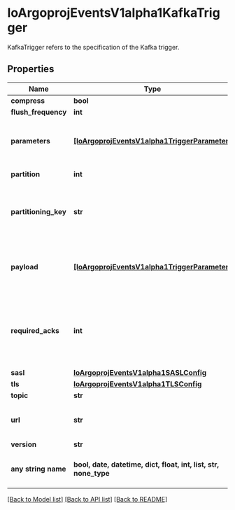 # IoArgoprojEventsV1alpha1KafkaTrigger

KafkaTrigger refers to the specification of the Kafka trigger.

## Properties
Name | Type | Description | Notes
------------ | ------------- | ------------- | -------------
**compress** | **bool** |  | [optional] 
**flush_frequency** | **int** |  | [optional] 
**parameters** | [**[IoArgoprojEventsV1alpha1TriggerParameter]**](IoArgoprojEventsV1alpha1TriggerParameter.md) | Parameters is the list of parameters that is applied to resolved Kafka trigger object. | [optional] 
**partition** | **int** | Partition to write data to. | [optional] 
**partitioning_key** | **str** | The partitioning key for the messages put on the Kafka topic. Defaults to broker url. +optional. | [optional] 
**payload** | [**[IoArgoprojEventsV1alpha1TriggerParameter]**](IoArgoprojEventsV1alpha1TriggerParameter.md) | Payload is the list of key-value extracted from an event payload to construct the request payload. | [optional] 
**required_acks** | **int** | RequiredAcks used in producer to tell the broker how many replica acknowledgements Defaults to 1 (Only wait for the leader to ack). +optional. | [optional] 
**sasl** | [**IoArgoprojEventsV1alpha1SASLConfig**](IoArgoprojEventsV1alpha1SASLConfig.md) |  | [optional] 
**tls** | [**IoArgoprojEventsV1alpha1TLSConfig**](IoArgoprojEventsV1alpha1TLSConfig.md) |  | [optional] 
**topic** | **str** |  | [optional] 
**url** | **str** | URL of the Kafka broker, multiple URLs separated by comma. | [optional] 
**version** | **str** |  | [optional] 
**any string name** | **bool, date, datetime, dict, float, int, list, str, none_type** | any string name can be used but the value must be the correct type | [optional]

[[Back to Model list]](../README.md#documentation-for-models) [[Back to API list]](../README.md#documentation-for-api-endpoints) [[Back to README]](../README.md)


